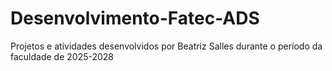 # Desenvolvimento-Fatec-ADS
Projetos e atividades desenvolvidos por Beatriz Salles durante o período da faculdade de 2025-2028
